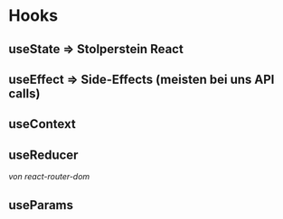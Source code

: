# Hooks

## useState => Stolperstein React

## useEffect => Side-Effects (meisten bei uns API calls)

## useContext

## useReducer

_von react-router-dom_

## useParams
